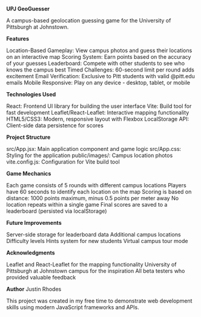**UPJ GeoGuesser**

A campus-based geolocation guessing game for the University of Pittsburgh at Johnstown. 

**Features**

Location-Based Gameplay: View campus photos and guess their locations on an interactive map
Scoring System: Earn points based on the accuracy of your guesses
Leaderboard: Compete with other students to see who knows the campus best
Timed Challenges: 60-second limit per round adds excitement
Email Verification: Exclusive to Pitt students with valid @pitt.edu emails
Mobile Responsive: Play on any device - desktop, tablet, or mobile

**Technologies Used**

React: Frontend UI library for building the user interface
Vite: Build tool for fast development
Leaflet/React-Leaflet: Interactive mapping functionality
HTML5/CSS3: Modern, responsive layout with Flexbox
LocalStorage API: Client-side data persistence for scores

**Project Structure**

src/App.jsx: Main application component and game logic
src/App.css: Styling for the application
public/images/: Campus location photos
vite.config.js: Configuration for Vite build tool

**Game Mechanics**

Each game consists of 5 rounds with different campus locations
Players have 60 seconds to identify each location on the map
Scoring is based on distance: 1000 points maximum, minus 0.5 points per meter away
No location repeats within a single game
Final scores are saved to a leaderboard (persisted via localStorage)

**Future Improvements**

Server-side storage for leaderboard data
Additional campus locations
Difficulty levels
Hints system for new students
Virtual campus tour mode

**Acknowledgments**

Leaflet and React-Leaflet for the mapping functionality
University of Pittsburgh at Johnstown campus for the inspiration
All beta testers who provided valuable feedback

**Author**
Justin Rhodes

This project was created in my free time to demonstrate web development skills using modern JavaScript frameworks and APIs.
